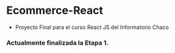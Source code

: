 # Ecommerce-React

- Proyecto Final para el curso React JS del Informatorio Chaco

### Actualmente finalizada la Etapa 1.
